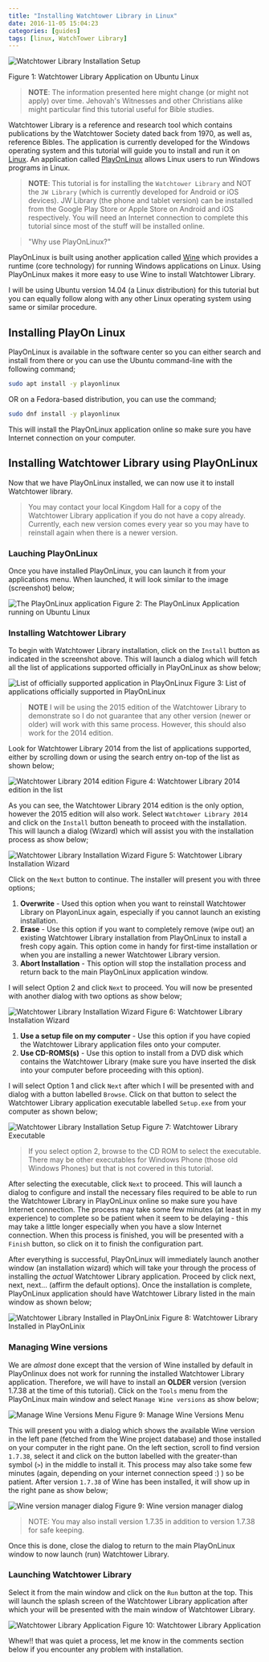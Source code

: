 ```yaml
---
title: "Installing Watchtower Library in Linux"
date: 2016-11-05 15:04:23
categories: [guides]
tags: [linux, WatchTower Library]
---
```


![Watchtower Library Installation Setup](/images/watchtower-library-application.png)

Figure 1: Watchtower Library Application on Ubuntu Linux

> **NOTE**: The information presented here might change (or might not apply)
> over time. Jehovah's Witnesses and other Christians alike might particular
> find this tutorial useful for Bible studies.

Watchtower Library is a reference and research tool which contains publications
by the Watchtower Society dated back from 1970, as well as, reference Bibles.
The application is currently developed for the Windows operating system and this
tutorial will guide you to install and run it on
[Linux](https://aberba.github.io/2016/what-is-linux/). An application called
[PlayOnLinux](https://en.wikipedia.org/wiki/PlayOnLinux) allows Linux users to
run Windows programs in Linux.

> **NOTE**: This tutorial is for installing the `Watchtower Library` and NOT the
> `JW Library` (which is currently developed for Android or iOS devices). JW
> Library (the phone and tablet version) can be installed from the Google Play
> Store or Apple Store on Android and iOS respectively. You will need an
> Internet connection to complete this tutorial since most of the stuff will be
> installed online.

> "Why use PlayOnLinux?"

PlayOnLinux is built using another application called
[Wine](<https://en.wikipedia.org/wiki/Wine_(software)>) which provides a runtime
(core technology) for running Windows applications on Linux. Using PlayOnLinux
makes it more easy to use Wine to install Watchtower Library.

I will be using Ubuntu version 14.04 (a Linux distribution) for this tutorial
but you can equally follow along with any other Linux operating system using
same or similar procedure.

## Installing PlayOn Linux

PlayOnLinux is available in the software center so you can either search and
install from there or you can use the Ubuntu command-line with the following
command;

```sh
sudo apt install -y playonlinux
```

OR on a Fedora-based distribution, you can use the command;

```sh
sudo dnf install -y playonlinux
```

This will install the PlayOnLinux application online so make sure you have
Internet connection on your computer.

## Installing Watchtower Library using PlayOnLinux

Now that we have PlayOnLinux installed, we can now use it to install Watchtower
library.

> You may contact your local Kingdom Hall for a copy of the Watchtower Library
> application if you do not have a copy already. Currently, each new version
> comes every year so you may have to reinstall again when there is a newer
> version.

### Lauching PlayOnLinux

Once you have installed PlayOnLinux, you can launch it from your applications
menu. When launched, it will look similar to the image (screenshot) below;

![The PlayOnLinux application](/images/play-on-linux-application.jpg) Figure 2:
The PlayOnLinux Application running on Ubuntu Linux

### Installing Watchtower Library

To begin with Watchtower Library installation, click on the `Install` button as
indicated in the screenshot above. This will launch a dialog which will fetch
all the list of applications supported officially in PlayOnLinux as show below;

![List of officially supported application in PlayOnLinux](/images/play-on-linux-database.jpg)
Figure 3: List of applications officially supported in PlayOnLinux

> **NOTE** I will be using the 2015 edition of the Watchtower Library to
> demonstrate so I do not guarantee that any other version (newer or older) will
> work with this same process. However, this should also work for the 2014
> edition.

Look for Watchtower Library 2014 from the list of applications supported, either
by scrolling down or using the search entry on-top of the list as shown below;

![Watchtower Library 2014 edition](/images/watchtower-library-2014-in-list.png)
Figure 4: Watchtower Library 2014 edition in the list

As you can see, the Watchtower Library 2014 edition is the only option, however
the 2015 edition will also work. Select `Watchtower Library 2014` and click on
the `Install` button beneath to proceed with the installation. This will launch
a dialog (Wizard) which will assist you with the installation process as show
below;

![Watchtower Library Installation Wizard](/images/watchtower-library-install-wizard.png)
Figure 5: Watchtower Library Installation Wizard

Click on the `Next` button to continue. The installer will present you with
three options;

1. **Overwrite** - Used this option when you want to reinstall Watchtower
   Library on PlayonLinux again, especially if you cannot launch an existing
   installation.
2. **Erase** - Use this option if you want to completely remove (wipe out) an
   existing Watchtower Library installation from PlayOnLinux to install a fresh
   copy again. This option come in handy for first-time installation or when you
   are installing a newer Watchtower Library version.
3. **Abort Installation** - This option will stop the installation process and
   return back to the main PlayOnLinux application window.

I will select Option 2 and click `Next` to proceed. You will now be presented
with another dialog with two options as show below;

![Watchtower Library Installation Wizard](/images/watchtower-library-select-setup.png)
Figure 6: Watchtower Library Installation Wizard

1. **Use a setup file on my computer** - Use this option if you have copied the
   Watchtower Library application files onto your computer.
2. **Use CD-ROMS(s)** - Use this option to install from a DVD disk which
   contains the Watchtower Library (make sure you have inserted the disk into
   your computer before proceeding with this option).

I will select Option 1 and click `Next` after which I will be presented with and
dialog with a button labelled `Browse`. Click on that button to select the
Watchtower Library application executable labelled `Setup.exe` from your
computer as shown below;

![Watchtower Library Installation Setup](/images/watchtower-library-select-setup-executable.png)
Figure 7: Watchtower Library Executable

> If you select option 2, browse to the CD ROM to select the executable. There
> may be other executables for Windows Phone (those old Windows Phones) but that
> is not covered in this tutorial.

After selecting the executable, click `Next` to proceed. This will launch a
dialog to configure and install the necessary files required to be able to run
the Watchtower Library in PlayOnLinux online so make sure you have Internet
connection. The process may take some few minutes (at least in my experience) to
complete so be patient when it seem to be delaying - this may take a little
longer especially when you have a slow Internet connection. When this process is
finished, you will be presented with a `Finish` button, so click on it to finish
the configuration part.

After everything is successful, PlayOnLinux will immediately launch another
window (an installation wizard) which will take your through the process of
installing the _actual_ Watchtower Library application. Proceed by click next,
next, next... (affirm the default options). Once the installation is complete,
PlayOnLinux application should have Watchtower Library listed in the main window
as shown below;

![Watchtower Library Installed in PlayOnLinix](/images/watchtower-library-installed-in-playonlinux.png)
Figure 8: Watchtower Library Installed in PlayOnLinix

### Managing Wine versions

We are _almost_ done except that the version of Wine installed by default in
PlayOnlinux does not work for running the installed Watchtower Library
application. Therefore, we will have to install an **OLDER** version (version
1.7.38 at the time of this tutorial). Click on the `Tools` menu from the
PlayOnLinux main window and select `Manage Wine versions` as show below;

![Manage Wine Versions Menu](/images/play-on-linux-wine-versions-manager-menu.jpg)
Figure 9: Manage Wine Versions Menu

This will present you with a dialog which shows the available Wine version in
the left pane (fetched from the Wine project database) and those installed on
your computer in the right pane. On the left section, scroll to find version
`1.7.38`, select it and click on the button labelled with the greater-than
symbol (`>`) in the middle to install it. This process may also take some few
minutes (again, depending on your internet connection speed :) ) so be patient.
After version `1.7.38` of Wine has been installed, it will show up in the right
pane as show below;

![Wine version manager dialog](/images/play-on-linux-wine-versions-dialog.jpg)
Figure 9: Wine version manager dialog

> NOTE: You may also install version 1.7.35 in addition to version 1.7.38 for
> safe keeping.

Once this is done, close the dialog to return to the main PlayOnLinux window to
now launch (run) Watchtower Library.

### Launching Watchtower Library

Select it from the main window and click on the `Run` button at the top. This
will launch the splash screen of the Watchtower Library application after which
your will be presented with the main window of Watchtower Library.

![Watchtower Library Application](/images/watchtower-library-installed.png)
Figure 10: Watchtower Library Application

Whew!! that was quiet a process, let me know in the comments section below if
you encounter any problem with installation.
